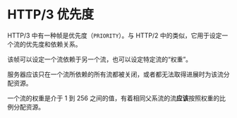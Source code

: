 # HTTP/3 优先度

HTTP/3 中有一种帧是优先度（`PRIORITY`）。与 HTTP/2 中的类似，它用于设定一个流的优先度和依赖关系。

该帧可以设定一个流依赖于另一个流，也可以设定特定流的“权重”。

服务器应该只在一个流所依赖的所有流都被关闭，或者都无法取得进展时为该流分配资源。

一个流的权重是介于 1 到 256 之间的值，有着相同父系流的流**应该**按照权重的比例分配资源。
